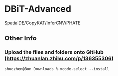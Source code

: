 # DBiT-Advanced
SpatialDE/CopyKAT/InferCNV/PHATE


## Other Info
### Upload the files and folders onto GitHub (https://zhuanlan.zhihu.com/p/136355306)
```
shuozhen@Bun Downloads % xcode-select --install
```
